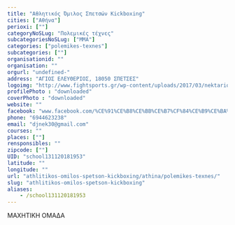 ```yaml
---
title: "Αθλητικός Όμιλος Σπετσών Kickboxing"
cities: ["Αθήνα"]
perioxi: [""]
categoryNoSLug: "Πολεμικές τέχνες"
subcategoriesNoSLug: ["MMA"]
categories: ["polemikes-texnes"]
subcategories: [""]
organisationid: ""
organisation: ""
orgurl: "undefined-"
address: "ΑΓΙΟΣ ΕΛΕΥΘΕΡΙΟΣ, 18050 ΣΠΕΤΣΕΣ"
logoimg: "http://www.fightsports.gr/wp-content/uploads/2017/03/nektarios-panou-logo.jpg"
profilePhoto : "downloaded"
coverPhoto : "downloaded"
website: ""
facebook: "www.facebook.com/%CE%91%CE%B8%CE%BB%CE%B7%CF%84%CE%B9%CE%BA%CF%8C%CF%82-%CE%8C%CE%BC%CE%B9%CE%BB%CE%BF%CF%82-%CE%A3%CF%80%CE%B5%CF%84%CF%83%CF%8E%CE%BD-Kick-Boxing-616260941839654/"
phone: "6944623238"
email: "djnek30@gmail.com"
courses: ""
places: [""]
rensponsibles: ""
zipcode: [""]
UID: "school131120181953"
latitude: ""
longitude: ""
url: "athlitikos-omilos-spetson-kickboxing/athina/polemikes-texnes/"
slug: "athlitikos-omilos-spetson-kickboxing"
aliases:
    - /school131120181953
---
```



MAXHTIKH ΟΜΑΔΑ

